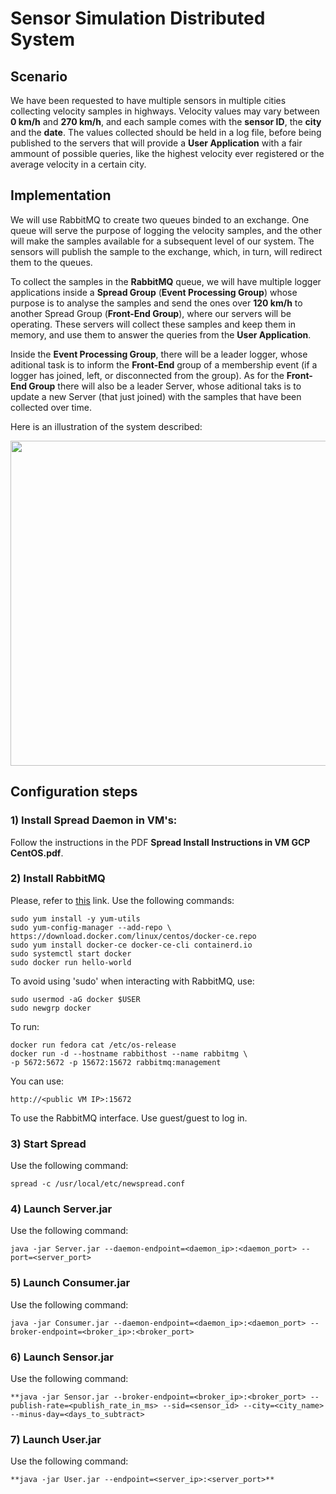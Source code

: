 # Sensor Simulation Distributed System

## Scenario

We have been requested to have multiple sensors in multiple cities collecting velocity samples in highways. Velocity values may vary between **0 km/h** and **270 km/h**, and each sample comes with the **sensor ID**, the **city** and the **date**. The values collected should be held in a log file, before being published to the servers that will provide a **User Application** with a fair ammount of possible queries, like the highest velocity ever registered or the average velocity in a certain city.

## Implementation

We will use RabbitMQ to create two queues binded to an exchange. One queue will serve the purpose of logging the velocity samples, and the other will make the samples available for a subsequent level of our system. The sensors will publish the sample to the exchange, which, in turn, will redirect them to the queues.

To collect the samples in the **RabbitMQ** queue, we will have multiple logger applications inside a **Spread Group** (**Event Processing Group**) whose purpose is to analyse the samples and send the ones over **120 km/h** to another Spread Group (**Front-End Group**), where our servers will be operating. These servers will collect these samples and keep them in memory, and use them to answer the queries from the **User Application**.

Inside the **Event Processing Group**, there will be a leader logger, whose aditional task is to inform the **Front-End** group of a membership event (if a logger has joined, left, or disconnected from the group). As for the **Front-End Group** there will also be a leader Server, whose aditional taks is to update a new Server (that just joined) with the samples that have been collected over time.

Here is an illustration of the system described:

<img src="https://user-images.githubusercontent.com/75852333/148682857-7369a1d5-39a9-499c-b4b0-a2d0e28daa34.png" width="520">

## Configuration steps

### 1) Install Spread Daemon in VM's:

Follow the instructions in the PDF **Spread Install Instructions in VM GCP CentOS.pdf**.

### 2) Install RabbitMQ

Please, refer to [this](https://docs.docker.com/engine/install/centos/) link. Use the following commands:  
```
sudo yum install -y yum-utils  
sudo yum-config-manager --add-repo \  
https://download.docker.com/linux/centos/docker-ce.repo  
sudo yum install docker-ce docker-ce-cli containerd.io  
sudo systemctl start docker  
sudo docker run hello-world  
```

To avoid using 'sudo' when interacting with RabbitMQ, use:  
```
sudo usermod -aG docker $USER  
sudo newgrp docker  
```

To run:  
```
docker run fedora cat /etc/os-release  
docker run -d --hostname rabbithost --name rabbitmg \  
-p 5672:5672 -p 15672:15672 rabbitmq:management  
```

You can use:
```
http://<public VM IP>:15672 
```
To use the RabbitMQ interface. Use guest/guest to log in. 

### 3) Start Spread  

Use the following command:  
```
spread -c /usr/local/etc/newspread.conf  
```

### 4) Launch Server.jar  

Use the following command:  
```
java -jar Server.jar --daemon-endpoint=<daemon_ip>:<daemon_port> --port=<server_port>  
```

### 5) Launch Consumer.jar  

Use the following command:  
```
java -jar Consumer.jar --daemon-endpoint=<daemon_ip>:<daemon_port> --broker-endpoint=<broker_ip>:<broker_port>  
```

### 6) Launch Sensor.jar  

Use the following command:  
```
**java -jar Sensor.jar --broker-endpoint=<broker_ip>:<broker_port> --publish-rate=<publish_rate_in_ms> --sid=<sensor_id> --city=<city_name> --minus-day=<days_to_subtract>  
```

### 7) Launch User.jar  

Use the following command: 
```
**java -jar User.jar --endpoint=<server_ip>:<server_port>**  
```
